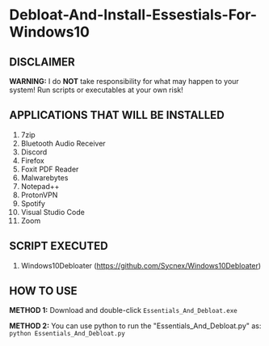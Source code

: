 # Debloat-And-Install-Essestials-For-Windows10

## DISCLAIMER
**WARNING:** I do **NOT** take responsibility for what may happen to your system! Run scripts or executables at your own risk!

## APPLICATIONS THAT WILL BE INSTALLED
 1. 7zip
 2. Bluetooth Audio Receiver
 3. Discord
 4. Firefox
 5. Foxit PDF Reader
 6. Malwarebytes
 7. Notepad++
 8. ProtonVPN
 9. Spotify
10. Visual Studio Code
11. Zoom

## SCRIPT EXECUTED
1. Windows10Debloater (https://github.com/Sycnex/Windows10Debloater)

## HOW TO USE
**METHOD 1:**
Download and double-click
`Essentials_And_Debloat.exe`

**METHOD 2:**
You can use python to run the "Essentials_And_Debloat.py" as:
`python Essentials_And_Debloat.py`

